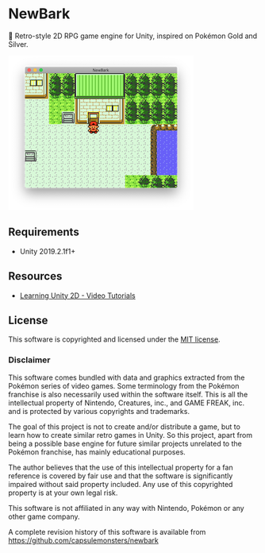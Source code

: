 # NewBark
🌳 Retro-style 2D RPG game engine for Unity, inspired on Pokémon Gold and Silver.

![screenshot](Assets/Images/screenshot.png)


## Requirements

- Unity 2019.2.1f1+


## Resources
- [Learning Unity 2D - Video Tutorials](https://www.youtube.com/playlist?list=PL0dOETTrhWWCuWcl2OjB3GfvrlfWEzx18)


## License

This software is copyrighted and licensed under the 
[MIT license](https://github.com/capsulemonsters/newbark/LICENSE).

### Disclaimer

This software comes bundled with data and graphics extracted from the
Pokémon series of video games. Some terminology from the Pokémon franchise is
also necessarily used within the software itself. This is all the intellectual
property of Nintendo, Creatures, inc., and GAME FREAK, inc. and is protected by
various copyrights and trademarks.

The goal of this project is not to create and/or distribute a game, but to learn
how to create similar retro games in Unity. So this project, apart from being a possible
base engine for future similar projects unrelated to the Pokémon franchise,
has mainly educational purposes.

The author believes that the use of this intellectual property for a fan reference
is covered by fair use and that the software is significantly impaired without said
property included. Any use of this copyrighted property is at your own legal risk.

This software is not affiliated in any way with Nintendo,
Pokémon or any other game company.

A complete revision history of this software is available from
https://github.com/capsulemonsters/newbark
